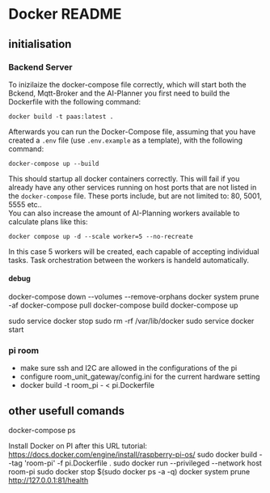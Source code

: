 # Docker README

## initialisation
### Backend Server
To inizilaize the docker-compose file correctly, which will start both the Bckend, Mqtt-Broker and the AI-Planner you first need to build the Dockerfile with the following command:
```
docker build -t paas:latest .
``` 
Afterwards you can run the Docker-Compose file, assuming that you have created a `.env` file (use `.env.example` as a template), with the following command:
```
docker-compose up --build
``` 
This should startup all docker containers correctly.
This will fail if you already have any other services running on host ports that are not listed in the `docker-compose` file. These ports include, but are not limited to: 80, 5001, 5555 etc..
<br/>
You can also increase the amount of AI-Planning workers available to calculate plans like this:
```
docker compose up -d --scale worker=5 --no-recreate
```
In this case 5 workers will be created, each capable of accepting individual tasks. Task orchestration between the workers is handeld automatically.

#### debug
docker-compose down --volumes --remove-orphans
docker system prune -af
docker-compose pull
docker-compose build
docker-compose up

sudo service docker stop
sudo rm -rf /var/lib/docker
sudo service docker start

### pi room
- make sure ssh and I2C are allowed in the configurations of the pi
- configure room_unit_gateway/config.ini for the current hardware setting
- docker build -t room_pi - < pi.Dockerfile

## other usefull comands
docker-compose ps

Install Docker on PI after this URL tutorial:
https://docs.docker.com/engine/install/raspberry-pi-os/
sudo docker build --tag 'room-pi' -f pi.Dockerfile .
sudo docker run --privileged --network host room-pi
sudo docker stop $(sudo docker ps -a -q)
docker system prune
http://127.0.0.1:81/health
